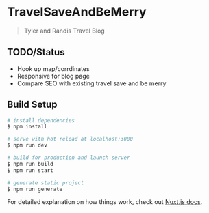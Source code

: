 # TravelSaveAndBeMerry

> Tyler and Randis Travel Blog


## TODO/Status
- Hook up map/corrdinates
- Responsive for blog page
- Compare SEO with existing travel save and be merry

## Build Setup

```bash
# install dependencies
$ npm install

# serve with hot reload at localhost:3000
$ npm run dev

# build for production and launch server
$ npm run build
$ npm run start

# generate static project
$ npm run generate
```

For detailed explanation on how things work, check out [Nuxt.js docs](https://nuxtjs.org).
